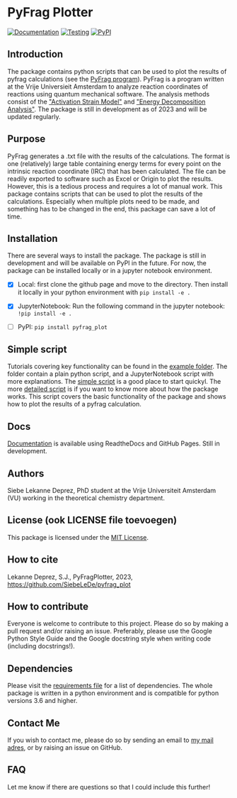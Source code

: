 # PyFrag Plotter

[![Documentation](https://github.com/SiebeLeDe/pyfrag_plot/actions/workflows/build_docs.yml/badge.svg)](https://github.com/SiebeLeDe/pyfrag_plot/actions/workflows/build_docs.yml) [![Testing](https://github.com/SiebeLeDe/pyfrag_plot/actions/workflows/test.yml/badge.svg)](https://github.com/SiebeLeDe/pyfrag_plot/actions/workflows/test.yml) [![PyPI](https://github.com/SiebeLeDe/pyfrag_plot/actions/workflows/pypi-publish.yml/badge.svg)](https://github.com/SiebeLeDe/pyfrag_plot/actions/workflows/pypi-publish.yml)

## Introduction

The package contains python scripts that can be used to plot the results of pyfrag calculations (see the [PyFrag program](https://pyfragdocument.readthedocs.io/en/latest/install.html)). PyFrag is a program written at the Vrije Universieit Amsterdam to analyze reaction coordinates of reactions using quantum mechanical software. The analysis methods consist of the ["Activation Strain Model"](https://www.nature.com/articles/s41596-019-0265-0) and ["Energy Decomposition Analysis"](https://onlinelibrary.wiley.com/doi/10.1002/9780470125922.ch1). The package is still in development as of 2023 and will be updated regularly.

## Purpose

PyFrag generates a .txt file with the results of the calculations. The format is one (relatively) large table containing energy terms for every point on the intrinsic reaction coordinate (IRC) that has been calculated. The file can be readily exported to software such as Excel or Origin to plot the results. However, this is a tedious process and requires a lot of manual work. This package contains scripts that can be used to plot the results of the calculations. Especially when multiple plots need to be made, and something has to be changed in the end, this package can save a lot of time.

## Installation

There are several ways to install the package. The package is still in development and will be available on PyPI in the future. For now, the package can be installed locally or in a jupyter notebook environment.

- [x] Local: first clone the github page and move to the directory. Then install it locally in your python environment with
``pip install -e .``

- [x] JupyterNotebook: Run the following command in the jupyter notebook:
``!pip install -e .``

- [ ] PyPI: ``pip install pyfrag_plot``

## Simple script

Tutorials covering key functionality can be found in the [example folder](example). The folder contain a plain python script, and a JupyterNotebook script with more explanations. The [simple script](example/example_pyfrag_plotter.py) is a good place to start quickyl. The more [detailed script](example/example_pyfrag_plotter.ipynb) is if you want to know more about how the package works. This script covers the basic functionality of the package and shows how to plot the results of a pyfrag calculation.

## Docs

[Documentation](https://siebelede.github.io/pyfrag_plot/) is available using ReadtheDocs and GitHub Pages. Still in development.

## Authors

Siebe Lekanne Deprez, PhD student at the Vrije Universiteit Amsterdam (VU) working in the theoretical chemistry department.

## License (ook LICENSE file toevoegen)

This package is licensed under the [MIT License](LICENSE.txt).

## How to cite

Lekanne Deprez, S.J., PyFragPlotter, 2023, https://github.com/SiebeLeDe/pyfrag_plot

## How to contribute

Everyone is welcome to contribute to this project. Please do so by making a pull request and/or raising an issue. Preferably, please use the Google Python Style Guide and the Google docstring style when writing code (including docstrings!).

## Dependencies

Please visit the [requirements file](requirements.txt) for a list of dependencies. The whole package is written in a python environment and is compatible for python versions 3.6 and higher.

## Contact Me

If you wish to contact me, please do so by sending an email to [my mail adres](s.j.lekanne.deprez@vu.nl), or by raising an issue on GitHub.

## FAQ

Let me know if there are questions so that I could include this further!
